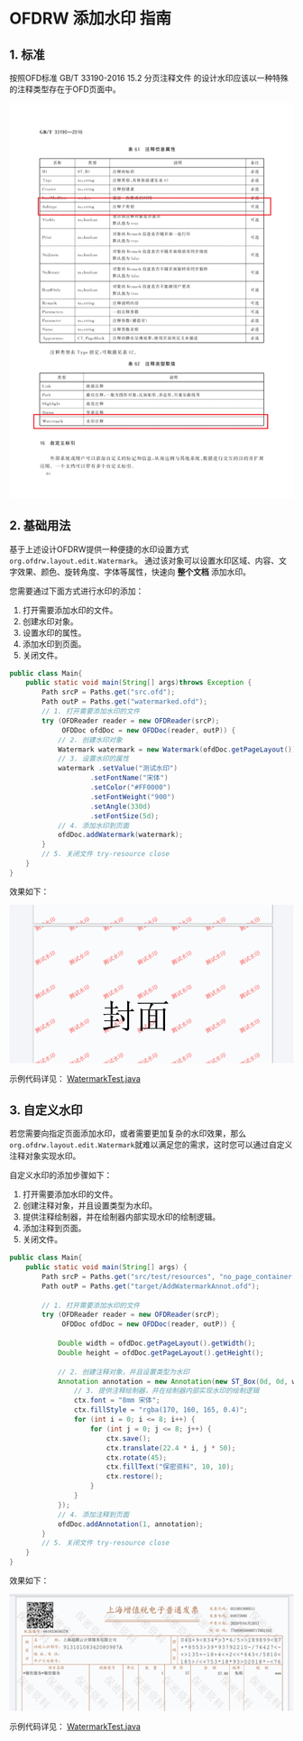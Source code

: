 # OFDRW 添加水印 指南

## 1. 标准

按照OFD标准 GB/T 33190-2016 15.2 分页注释文件 的设计水印应该以一种特殊的注释类型存在于OFD页面中。

![img.png](15.2分页注释文件.png)

## 2. 基础用法

基于上述设计OFDRW提供一种便捷的水印设置方式 `org.ofdrw.layout.edit.Watermark`。
通过该对象可以设置水印区域、内容、文字效果、颜色、旋转角度、字体等属性，快速向 **整个文档** 添加水印。

您需要通过下面方式进行水印的添加：

1. 打开需要添加水印的文件。
2. 创建水印对象。
3. 设置水印的属性。
4. 添加水印到页面。
5. 关闭文件。

```java
public class Main{
    public static void main(String[] args)throws Exception {
        Path srcP = Paths.get("src.ofd");
        Path outP = Paths.get("watermarked.ofd");
        // 1. 打开需要添加水印的文件
        try (OFDReader reader = new OFDReader(srcP);
             OFDDoc ofdDoc = new OFDDoc(reader, outP)) {
            // 2. 创建水印对象
            Watermark watermark = new Watermark(ofdDoc.getPageLayout());
            // 3. 设置水印的属性
            watermark .setValue("测试水印")
                    .setFontName("宋体")
                    .setColor("#FF0000")
                    .setFontWeight("900")
                    .setAngle(330d)
                    .setFontSize(5d);
            // 4. 添加水印到页面
            ofdDoc.addWatermark(watermark);
        }
        // 5. 关闭文件 try-resource close
    }    
}
```

效果如下：

![水印效果.png](水印.png)


示例代码详见： [WatermarkTest.java](../../src/test/java/org/ofdrw/layout/cases/watermark/WatermarkTest.java)


## 3. 自定义水印

若您需要向指定页面添加水印，或者需要更加复杂的水印效果，那么`org.ofdrw.layout.edit.Watermark`就难以满足您的需求，这时您可以通过自定义注释对象实现水印。

自定义水印的添加步骤如下：

1. 打开需要添加水印的文件。
2. 创建注释对象，并且设置类型为水印。
3. 提供注释绘制器，并在绘制器内部实现水印的绘制逻辑。
4. 添加注释到页面。
5. 关闭文件。

```java
public class Main{
    public static void main(String[] args) {
        Path srcP = Paths.get("src/test/resources", "no_page_container.ofd");
        Path outP = Paths.get("target/AddWatermarkAnnot.ofd");
        
        // 1. 打开需要添加水印的文件
        try (OFDReader reader = new OFDReader(srcP);
             OFDDoc ofdDoc = new OFDDoc(reader, outP)) {

            Double width = ofdDoc.getPageLayout().getWidth();
            Double height = ofdDoc.getPageLayout().getHeight();
            
            // 2. 创建注释对象，并且设置类型为水印
            Annotation annotation = new Annotation(new ST_Box(0d, 0d, width, height), AnnotType.Watermark, ctx -> {
                // 3. 提供注释绘制器，并在绘制器内部实现水印的绘制逻辑
                ctx.font = "8mm 宋体";
                ctx.fillStyle = "rgba(170, 160, 165, 0.4)";
                for (int i = 0; i <= 8; i++) {
                    for (int j = 0; j <= 8; j++) {
                        ctx.save();
                        ctx.translate(22.4 * i, j * 50);
                        ctx.rotate(45);
                        ctx.fillText("保密资料", 10, 10);
                        ctx.restore();
                    }
                }
            });
            // 4. 添加注释到页面
            ofdDoc.addAnnotation(1, annotation);
        }
        // 5. 关闭文件 try-resource close
    }
}
```

效果如下：

![自定义水印.png](自定义水印.png)

示例代码详见： [WatermarkTest.java](../../src/test/java/org/ofdrw/layout/cases/watermark/WatermarkTest.java)


